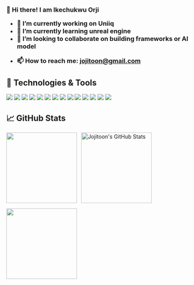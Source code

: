 
<h3>👋 Hi there! I am Ikechukwu Orji



- 🔭 I’m currently working on Uniiq
- 🌱 I’m currently learning unreal engine
- 👯 I’m looking to collaborate on building frameworks or AI model

 <!--
- 🤔 I’m looking for help with ...
- 💬 Ask me about ...
- ⚡ Fun fact: 
-->
- 📫 How to reach me: jojitoon@gmail.com



## 🔧 Technologies & Tools
![](https://img.shields.io/badge/OS-Mac-informational?style=flat&logo=apple&logoColor=white&color=2bbc8a)
![](https://img.shields.io/badge/Editor-Visual_Studio_Code-informational?style=flat&logo=visual-studio-code&logoColor=white&color=2bbc8a)
![](https://img.shields.io/badge/Code-JavaScript-informational?style=flat&logo=javascript&logoColor=white&color=2bbc8a)
![](https://img.shields.io/badge/Code-Ruby-informational?style=flat&logo=ruby&logoColor=white&color=2bbc8a)
![](https://img.shields.io/badge/Code-Python-informational?style=flat&logo=python&logoColor=white&color=2bbc8a)
![](https://img.shields.io/badge/Code-React-informational?style=flat&logo=react&logoColor=white&color=2bbc8a)
![](https://img.shields.io/badge/Code-React_Native-informational?style=flat&logo=react&logoColor=white&color=2bbc8a)
![](https://img.shields.io/badge/Shell-Bash-informational?style=flat&logo=gnu-bash&logoColor=white&color=2bbc8a)
![](https://img.shields.io/badge/Tools-PostgreSQL-informational?style=flat&logo=postgresql&logoColor=white&color=2bbc8a)
![](https://img.shields.io/badge/Tools-Docker-informational?style=flat&logo=docker&logoColor=white&color=2bbc8a)
![](https://img.shields.io/badge/Cloud-Digital_Ocean-informational?style=flat&logo=digitalocean&logoColor=white&color=2bbc8a)
![](https://img.shields.io/badge/Cloud-AWS-informational?style=flat&logo=amazon-aws&logoColor=white&color=2bbc8a)
![](https://img.shields.io/badge/Cloud-GCP-informational?style=flat&logo=google-cloud&logoColor=white&color=2bbc8a)
![](https://img.shields.io/badge/Editor-Unity-informational?style=flat&logo=unity&logoColor=white&color=2bbc8a)

## &#x1f4c8; GitHub Stats
  <img height="185em" align="left" src="https://github-readme-stats.vercel.app/api/top-langs/?username=jojitoon&&show_icons=true&locale=en&layout=compact&title_color=ffffff&text_color=c9cacc&icon_color=2bbc8a&bg_color=1d1f21" />

&nbsp;
<img height="185em" align="center" src="https://github-readme-stats.vercel.app/api?username=jojitoon&show_icons=true&line_height=27&count_private=true&title_color=ffffff&text_color=c9cacc&icon_color=2bbc8a&bg_color=1d1f21" alt="Jojitoon's GitHub Stats" />

 <img height="185em" src="https://github-readme-streak-stats.herokuapp.com/?user=jojitoon&theme=dracula&date_format=M%20j%5B%2C%20Y%5D&bg_color=1d1f21" />


